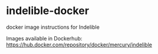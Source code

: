 # indelible-docker
docker image instructions for Indelible

Images available in Dockerhub:
https://hub.docker.com/repository/docker/mercury/indelible
